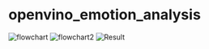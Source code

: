 # openvino_emotion_analysis
![flowchart](https://github.com/apthagowda97/openvino_emotion_analysis/blob/master/docs/flowchart.png)
![flowchart2](https://github.com/apthagowda97/openvino_emotion_analysis/blob/master/docs/flowchar2.png)
![Result](https://github.com/apthagowda97/openvino_emotion_analysis/blob/master/result.gif)
